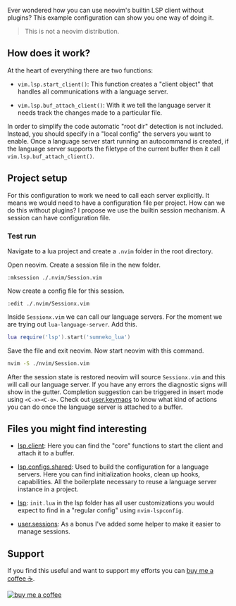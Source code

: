 Ever wondered how you can use neovim's builtin LSP client without plugins? This example configuration can show you one way of doing it.

> This is not a neovim distribution.

## How does it work?

At the heart of everything there are two functions:

* `vim.lsp.start_client()`: This function creates a "client object" that handles all communications with a language server.

* `vim.lsp.buf_attach_client()`: With it we tell the language server it needs track the changes made to a particular file.

In order to simplify the code automatic "root dir" detection is not included. Instead, you should specify in a "local config" the servers you want to enable. Once a language server start running an autocommand is created, if the language server supports the filetype of the current buffer then it call `vim.lsp.buf_attach_client()`.

## Project setup

For this configuration to work we need to call each server explicitly. It means we would need to have a configuration file per project. How can we do this without plugins? I propose we use the builtin session mechanism. A session can have configuration file.

### Test run

Navigate to a lua project and create a `.nvim` folder in the root directory.

Open neovim. Create a session file in the new folder.

```vim
:mksession ./.nvim/Session.vim
```

Now create a config file for this session.

```vim
:edit ./.nvim/Sessionx.vim
```

Inside `Sessionx.vim` we can call our language servers. For the moment we are trying out `lua-language-server`. Add this.

```lua
lua require('lsp').start('sumneko_lua')
```

Save the file and exit neovim. Now start neovim with this command.

```sh
nvim -S ./nvim/Session.vim
```

After the session state is restored neovim will source `Sessionx.vim` and this will call our language server. If you have any errors the diagnostic signs will show in the gutter. Completion suggestion can be triggered in insert mode using `<C-x><C-o>`. Check out [user.keymaps](https://github.com/VonHeikemen/nvim-sans-plugins/tree/main/lua/user/keymaps.lua) to know what kind of actions you can do once the language server is attached to a buffer.

## Files you might find interesting

* [lsp.client](https://github.com/VonHeikemen/nvim-sans-plugins/tree/main/lua/lsp/client.lua): Here you can find the "core" functions to start the client and attach it to a buffer.

* [lsp.configs.shared](https://github.com/VonHeikemen/nvim-sans-plugins/tree/main/lua/lsp/configs/shared.lua): Used to build the configuration for a language servers. Here you can find initialization hooks, clean up hooks, capabilities. All the boilerplate necessary to reuse a language server instance in a project.

* [lsp](https://github.com/VonHeikemen/nvim-sans-plugins/tree/main/lua/lsp/init.lua): `init.lua` in the lsp folder has all user customizations you would expect to find in a "regular config" using `nvim-lspconfig`.

* [user.sessions](https://github.com/VonHeikemen/nvim-sans-plugins/tree/main/lua/lsp/init.lua): As a bonus I've added some helper to make it easier to manage sessions.

## Support

If you find this useful and want to support my efforts you can [buy me a coffee ☕](https://www.buymeacoffee.com/vonheikemen).

[![buy me a coffee](https://res.cloudinary.com/vonheikemen/image/upload/v1618466522/buy-me-coffee_ah0uzh.png)](https://www.buymeacoffee.com/vonheikemen)


